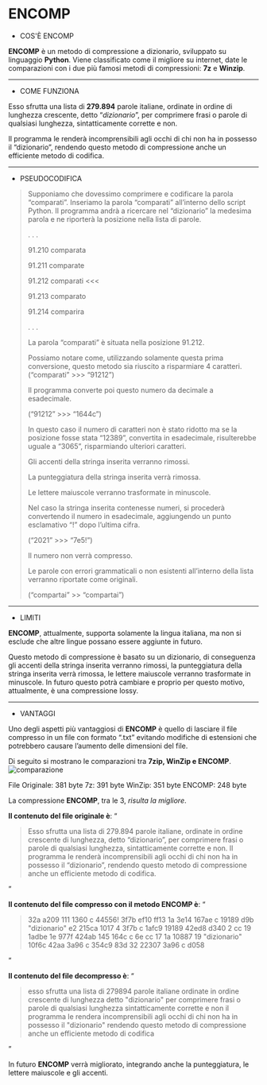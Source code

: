 
# ENCOMP

 - COS'È ENCOMP

**ENCOMP** è un metodo di compressione a dizionario, sviluppato su linguaggio **Python**.
Viene classificato come il migliore su internet, date le comparazioni con i due più famosi metodi di compressioni: **7z** e **Winzip**.
***
 - COME FUNZIONA

Esso sfrutta una lista di **279.894** parole italiane, ordinate in ordine di lunghezza crescente, detto “*dizionario*”, per comprimere frasi o parole di qualsiasi lunghezza, sintatticamente corrette e non. 

Il programma le renderà incomprensibili agli occhi di chi non ha in possesso il “dizionario”, rendendo questo metodo di compressione anche un efficiente metodo di codifica.
***
 - PSEUDOCODIFICA
> Supponiamo che dovessimo comprimere e codificare la parola
> “comparati”.
> Inseriamo la parola “comparati” all’interno dello script Python.
> Il programma andrà a ricercare nel “dizionario” la medesima parola e
> ne riporterà la posizione nella lista di parole.
> 
> . . .
> 
> 91.210 comparata
> 
> 91.211 comparate
> 
> 91.212 comparati <<<
> 
> 91.213 comparato
> 
> 91.214 comparira
> 
> . . .
> 
> La parola “comparati” è situata nella posizione 91.212.
> 
> Possiamo notare come, utilizzando solamente questa prima conversione,
> questo metodo sia riuscito a risparmiare 4 caratteri. (“comparati” >>>
> “91212”)
> 
> Il programma converte poi questo numero da decimale a esadecimale.
> 
> (“91212” >>> “1644c”)
> 
> In questo caso il numero di caratteri non è stato ridotto ma se la
> posizione fosse stata “12389”, convertita in esadecimale, risulterebbe
> uguale a “3065”, risparmiando ulteriori caratteri.
> 
> Gli accenti della stringa inserita verranno rimossi.
> 
> La punteggiatura della stringa inserita verrà rimossa.
> 
> Le lettere maiuscole verranno trasformate in minuscole.
> 
> Nel caso la stringa inserita contenesse numeri, si procederà
> convertendo il numero in esadecimale, aggiungendo un punto esclamativo
> “!” dopo l’ultima cifra.
> 
> (“2021” >>> “7e5!”)
> 
> Il numero non verrà compresso.
> 
> Le parole con errori grammaticali o non esistenti all’interno della
> lista verranno riportate come originali.
> 
> (“compartai” >> “compartai”)

***
 - LIMITI

**ENCOMP**, attualmente, supporta solamente la lingua italiana, ma non si esclude che altre lingue possano essere aggiunte in futuro.

Questo metodo di compressione è basato su un dizionario, di conseguenza gli accenti della stringa inserita verranno rimossi, la punteggiatura della stringa inserita verrà rimossa, le lettere maiuscole verranno trasformate in minuscole. In futuro questo potrà cambiare e proprio per questo motivo, attualmente, è una compressione lossy.
***

 - VANTAGGI

Uno degli aspetti più vantaggiosi di **ENCOMP** è quello di lasciare il file compresso in un file con formato “.txt” evitando modifiche di estensioni che potrebbero causare l’aumento delle dimensioni del file.

Di seguito si mostrano le comparazioni tra **7zip, WinZip e ENCOMP**.
![comparazione](https://user-images.githubusercontent.com/91328373/147512599-0fea471c-8c50-4679-8c11-d7643441aa2d.png)


File Originale: 381 byte
7z: 391 byte
WinZip: 351 byte
ENCOMP: 248 byte

La compressione **ENCOMP**, tra le 3, *risulta la migliore*.



**Il contenuto del file originale è**: “

> Esso sfrutta una lista di 279.894 parole italiane, ordinate in ordine
> crescente di lunghezza, detto “dizionario”, per comprimere frasi o
> parole di qualsiasi lunghezza, sintatticamente corrette e non. Il
> programma le renderà incomprensibili agli occhi di chi non ha in
> possesso il “dizionario”, rendendo questo metodo di compressione anche
> un efficiente metodo di codifica.

”

**Il contenuto del file compresso con il metodo ENCOMP è**: “

> 32a a209 111 1360 c 44556! 3f7b ef10 ff13 1a 3e14 167ae c 19189 d9b
> "dizionario" e2 215ca 1017 4 3f7b c 1afc9 19189 42ed8 d340 2 cc 19
> 1adbe 1e 977f 424ab 145 164c c 6e cc 17 1a 10887 19 "dizionario" 10f6c
> 42aa 3a96 c 354c9 83d 32 22307 3a96 c d058

”

**Il contenuto del file decompresso è**: “

> esso sfrutta una lista di 279894 parole italiane ordinate in ordine
> crescente di lunghezza detto "dizionario" per comprimere frasi o
> parole di qualsiasi lunghezza sintatticamente corrette e non il
> programma le rendera incomprensibili agli occhi di chi non ha in
> possesso il "dizionario" rendendo questo metodo di compressione anche
> un efficiente metodo di codifica

”

In futuro **ENCOMP** verrà migliorato, integrando anche la punteggiatura, le lettere maiuscole e gli accenti.
